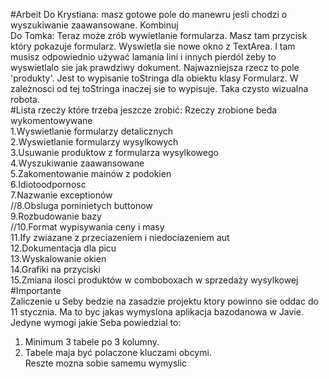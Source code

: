 #Arbeit
Do Krystiana: masz gotowe pole do manewru jesli chodzi o wyszukiwanie zaawansowane. Kombinuj<br>
Do Tomka: Teraz może zrób wywietlanie formularza. Masz tam przycisk który pokazuje formularz. Wyswietla sie nowe okno z TextArea. I tam musisz odpowiednio używać lamania lini i innych pierdól żeby to wyswietlalo sie jak prawdziwy dokument. Najwazniejsza rzecz to pole 'produkty'. Jest to wypisanie toStringa dla obiektu klasy Formularz. W zależnosci od tej toStringa inaczej sie to wypisuje. Taka czysto wizualna robota.<br>
#Lista rzeczy które trzeba jeszcze zrobić:
Rzeczy zrobione beda wykomentowywane<br>
1.Wyswietlanie formularzy detalicznych<br>
2.Wyswietlanie formularzy wysylkowych<br>
3.Usuwanie produktow z formularza wysylkowego<br>
4.Wyszukiwanie zaawansowane<br>
5.Zakomentowanie mainów z podokien<br>
6.Idiotoodpornosc<br>
7.Nazwanie exceptionów<br>
//8.Obsluga pominietych buttonow<br>
9.Rozbudowanie bazy<br>
//10.Format wypisywania ceny i masy<br>
11.Ify zwiazane z przeciazeniem i niedociazeniem aut<br>
12.Dokumentacja dla picu<br>
13.Wyskalowanie okien<br>
14.Grafiki na przyciski<br>
15.Zmiana ilosci produktów w comboboxach w sprzedaży wysylkowej<br>
#Importante<br>
Zaliczenie u Seby bedzie na zasadzie projektu ktory powinno sie oddac do 11 stycznia. Ma to byc jakas wymyslona aplikacja bazodanowa w Javie. Jedyne wymogi jakie Seba powiedzial to:<br>
1. Minimum 3 tabele po 3 kolumny.<br>
2. Tabele maja być polaczone kluczami obcymi.<br>
Reszte mozna sobie samemu wymyslic<br>
